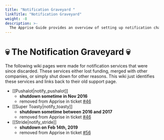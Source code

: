 ```yaml
---
title: "Notification Graveyard "
linkTitle: "Notification Graveyard"
weight: -8
description: >-
  The Apprise Guide provides an overview of setting up notification channels and the specifics of each channel type.
---
```


# :skull: The Notification Graveyard  :skull:
The following wiki pages were made for notification services that were since discarded.  These services either lost funding, merged with other companies, or simply shut down for other reasons. This wiki just identifies these services and links back to their old support page.

* [[Pushalot|notify_pushalot]]
  - **shutdown sometime in Nov 2016**
  - removed from Apprise in ticket [#46](https://github.com/caronc/apprise/issues/46)
* [[Super Toasty|notify_toasty]]
  - **shutdown sometime between 2016 and 2017**
  - removed from Apprise in ticket [#46](https://github.com/caronc/apprise/issues/46)
* [[Stride|notify_stride]]
  - **shutdown on Feb 14th, 2019**
  - removed from Apprise in ticket [#56](https://github.com/caronc/apprise/issues/56)